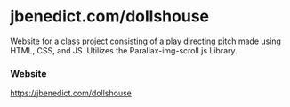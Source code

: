 # jbenedict.com/dollshouse

Website for a class project consisting of a play directing pitch made using HTML, CSS, and JS. Utilizes the Parallax-img-scroll.js Library.

### Website
https://jbenedict.com/dollshouse
